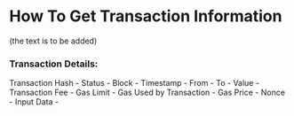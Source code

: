 # How To Get Transaction Information
(the text is to be added)

### Transaction Details:

Transaction Hash -
Status -
Block - 
Timestamp -
From - 
To -
Value -
Transaction Fee -
Gas Limit -
Gas Used by Transaction -
Gas Price -
Nonce -
Input Data - 
